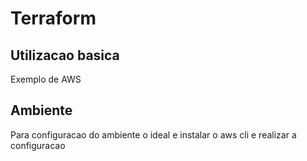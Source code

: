 # Terraform

## Utilizacao basica

Exemplo de AWS

## Ambiente

Para configuracao do ambiente o ideal e instalar o aws cli e realizar a configuracao